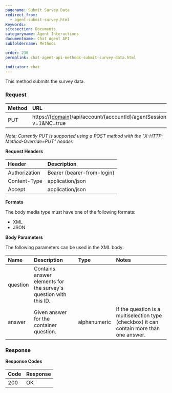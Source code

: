 ```yaml
---
pagename: Submit Survey Data
redirect_from:
  - agent-submit-survey.html
Keywords:
sitesection: Documents
categoryname: Agent Interactions
documentname: Chat Agent API
subfoldername: Methods

order: 230
permalink: chat-agent-api-methods-submit-survey-data.html

indicator: chat
---
```


This method submits the survey data.

### Request

| Method | URL |
| :--- | :--- |
| PUT | https://[{domain}](/agent-domain-domain-api.html)/api/account/{accountId}/agentSession/{agentSessionId}/chat/{chatId}/survey?v=1&NC=true | 

*Note: Currently PUT is supported using a POST method with the "X-HTTP-Method-Override=PUT" header.* 

**Request Headers**

| Header | Description |
| :--- | :--- |
| Authorization| Bearer {bearer-from-login} |
| Content-Type | application/json |
| Accept | application/json |

**Formats**

The body media type must have one of the following formats:

- XML
- JSON

**Body Parameters**

The following parameters can be used in the XML body:

| Name | Description | Type | Notes |
| :--- | :--- | :--- | :--- |
| question | Contains answer elements for the survey's question with this ID. | | |
| answer | Given answer for the container question. | alphanumeric | If the question is a multiselection type (checkbox) it can contain more than one answer. |

### Response

**Response Codes**

| Code | Response |
| :--- | :--- |
| 200 | OK |


